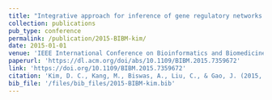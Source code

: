 ```yaml
---
title: "Integrative approach for inference of gene regulatory networks using lasso-based random featuring and application to Psychiatric disorders"
collection: publications
pub_type: conference
permalink: /publication/2015-BIBM-kim/
date: 2015-01-01
venue: 'IEEE International Conference on Bioinformatics and Biomedicine (BIBM)'
paperurl: 'https://dl.acm.org/doi/abs/10.1109/BIBM.2015.7359672'
link: 'https://doi.org/10.1109/BIBM.2015.7359672'
citation: 'Kim, D. C., Kang, M., Biswas, A., Liu, C., & Gao, J. (2015, November). Integrative approach for inference of gene regulatory networks using lasso-based random featuring and application to Psychiatric disorders. In Proceedings of the 2015 IEEE International Conference on Bioinformatics and Biomedicine (BIBM) (pp. 145-150).'
bib_file: '/files/bib_files/2015-BIBM-kim.bib'
---
```

